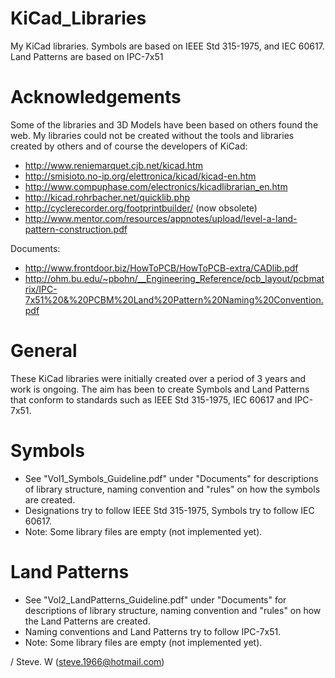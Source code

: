 KiCad_Libraries
===============

My KiCad libraries. Symbols are based on IEEE Std 315-1975, and IEC 60617. Land Patterns are based on IPC-7x51

Acknowledgements
================
Some of the libraries and 3D Models have been based on others found the web. My libraries could not be created without the tools and libraries
created by others and of course the developers of KiCad:
 - http://www.reniemarquet.cjb.net/kicad.htm
 - http://smisioto.no-ip.org/elettronica/kicad/kicad-en.htm
 - http://www.compuphase.com/electronics/kicadlibrarian_en.htm
 - http://kicad.rohrbacher.net/quicklib.php
 - http://cyclerecorder.org/footprintbuilder/ (now obsolete)
 - http://www.mentor.com/resources/appnotes/upload/level-a-land-pattern-construction.pdf

Documents:
 - http://www.frontdoor.biz/HowToPCB/HowToPCB-extra/CADlib.pdf
 - http://ohm.bu.edu/~pbohn/__Engineering_Reference/pcb_layout/pcbmatrix/IPC-7x51%20&%20PCBM%20Land%20Pattern%20Naming%20Convention.pdf

General
=======
These KiCad libraries were initially created over a period of 3 years and work is ongoing.
The aim has been to create Symbols and Land Patterns that conform to standards such as IEEE Std 315-1975, IEC 60617 and IPC-7x51.

Symbols
=======
 - See "Vol1_Symbols_Guideline.pdf" under "Documents" for descriptions of library structure, naming convention and "rules"
on how the symbols are created.
 - Designations try to follow IEEE Std 315-1975, Symbols try to follow IEC 60617.
 - Note: Some library files are empty (not implemented yet).

Land Patterns
=============
 - See "Vol2_LandPatterns_Guideline.pdf" under "Documents" for descriptions of library structure, naming convention and "rules"
on how the Land Patterns are created.
 - Naming conventions and Land Patterns try to follow IPC-7x51.
 - Note: Some library files are empty (not implemented yet).

/ Steve. W (steve.1966@hotmail.com)

